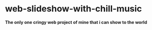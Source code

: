 # web-slideshow-with-chill-music
<h4>The only one cringy web project of mine that i can show to the world </h4>
